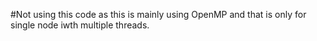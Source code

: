 #Not using this code as this is mainly using OpenMP and that is only for single node iwth multiple threads.